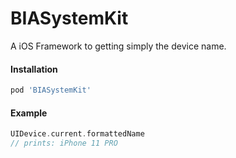 # BIASystemKit
A iOS Framework to getting simply the device name.


#### Installation
```ruby
pod 'BIASystemKit'
```

#### Example
```swift
UIDevice.current.formattedName
// prints: iPhone 11 PRO
```
